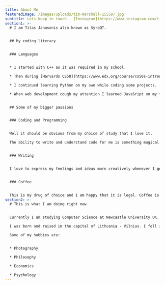```yaml
---
title: About Me
featuredImage: /images/uploads/tim-marshall-155597.jpg
subtitle: Lets keep in touch - [Instagram](https://www.instagram.com/titasjanus/)
section1: >-
  # I am Titas Janusonis also known as SyroQT.


  ## My coding literacy


  ### Languages


  * I started with C++ as it was required in my school. 

  * Then during [Harvards CS50](https://www.edx.org/course/cs50s-introduction-to-computer-science) course I learned basics of C and Python.

  * I continued learning Python on my own while coding some projects.

  * When web development cough my attention I learned JavaSript on my free time.


  ## Some of my bigger passions


  ### Coding and Programming


  Well it should be obvious from my choice of study that I love it. 

  The ability to write and understand code for me is something magical. This is the idea which drives me to learn and understand more each day.


  ### Writing


  I love to express my feelings and ideas more creatively whenever I get the chance. This passion of mine lets me to get some rest from pure logical nature of programming. 


  ### Coffee


  This is my drug of choice and I am happy that it is legal. Coffee is so much more than a morning drink for me. It is a sacred morning ritual. It is a way to relax, to find new connections.
section2: >-
  # This is what I am doing right now


  Currently I am studying Computer Science at Newcastle University UK.

  I was born and raised in the capital of Lithuania - Vilnius. I fell in love with this city and I am planning to go back there after my studies.

  Some of my hobbies are:


  * Photography 

  * Philosophy

  * Economics

  * Psychology
---
```

